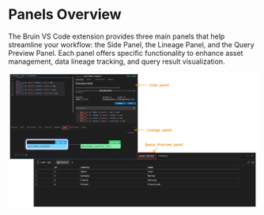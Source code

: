 # Panels Overview  

The Bruin VS Code extension provides three main panels that help streamline your workflow: the Side Panel, the Lineage Panel, and the Query Preview Panel. 
Each panel offers specific functionality to enhance asset management, data lineage tracking, and query result visualization.

![Bruin Panels](../public/vscode-extension/panels/bruin-panels.png)
